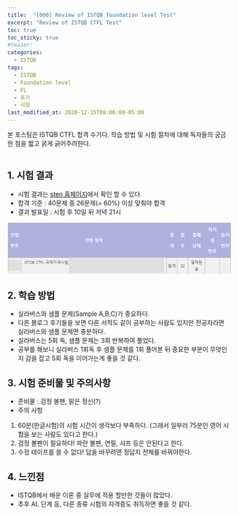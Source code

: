 ```yaml
---
title:  "[000] Review of ISTQB foundation level Test"
excerpt: "Review of ISTQB CTFL Test"
toc: true
toc_sticky: true
#teaser: 
categories:
  - ISTQB
tags:
  - ISTQB
  - Foundation level
  - FL
  - 후기
  - 시험
last_modified_at: 2020-12-15T08:06:00-05:00
---
```


본 포스팅은 ISTQB CTFL 합격 수기다. 학습 방법 및 시험 절차에 대해 독자들의 궁금한 점을 짧고 굵게 긁어주려한다.<br><br>

## 1. 시험 결과
- 시험 결과는 [sten 홈페이지](https://www.sten.or.kr/index.php "sten홈페이지")에서 확인 할 수 있다. 
- 합격 기준 : 40문제 중 26문제(= 60%) 이상 맞춰야 합격
- 결과 발표일 : 시험 후 10일 뒤 저녁 21시

![시험 결과](/assets/images/201215_Review_of_ISTQB_Test/score.png "시험 결과")

## 2. 학습 방법
- 실라버스와 샘플 문제(Sample A,B,C)가 중요하다.
- 다른 블로그 후기들을 보면 다른 서적도 같이 공부하는 사람도 있지만 전공자라면 실라버스와 샘플 문제면 충분하다.
- 실라버스는 5회 독, 샘플 문제는 3회 반복하여 풀었다.
- 공부를 해보니 실라버스 1회독 후 샘플 문제를 1회 풀어본 뒤 중요한 부분이 무엇인지 감을 잡고 5회 독을 이어가는게 좋을 것 같다.

## 3. 시험 준비물 및 주의사항
- 준비물 : 검정 볼펜, 맑은 정신(?)
- 주의 사항
1. 60분(한글시험)의 시험 시간이 생각보다 부족하다. (그래서 일부러 75분인 영어 시험을 보는 사람도 있다고 한다.)
2. 검정 볼펜이 필요하다! 파란 볼펜, 연필, 샤프 등은 안된다고 한다.
3. 수정 테이프를 쓸 수 없다! 답을 바꾸려면 정답지 전체를 바꿔야한다. 

## 4. 느낀점
- ISTQB에서 배운 이론 중 실무에 적용 할만한 것들이 많았다.
- 추후 AL 단계 등, 다른 종류 시험의 자격증도 취득하면 좋을 것 같다.

